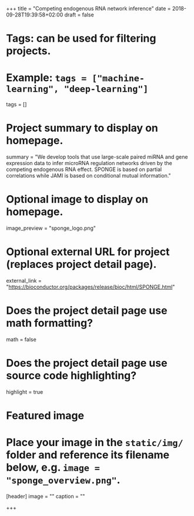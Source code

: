+++
title = "Competing endogenous RNA network inference"
date = 2018-09-28T19:39:58+02:00
draft = false

# Tags: can be used for filtering projects.
# Example: `tags = ["machine-learning", "deep-learning"]`
tags = []

# Project summary to display on homepage.
summary = "We develop tools that use large-scale paired miRNA and gene expression data to infer microRNA regulation networks driven by the competing endogenous RNA effect. SPONGE is based on partial correlations while JAMI is based on conditional mutual information."

# Optional image to display on homepage.
image_preview = "sponge_logo.png"

# Optional external URL for project (replaces project detail page).
external_link = "https://bioconductor.org/packages/release/bioc/html/SPONGE.html"

# Does the project detail page use math formatting?
math = false

# Does the project detail page use source code highlighting?
highlight = true

# Featured image
# Place your image in the `static/img/` folder and reference its filename below, e.g. `image = "sponge_overview.png"`.
[header]
image = ""
caption = ""

+++
